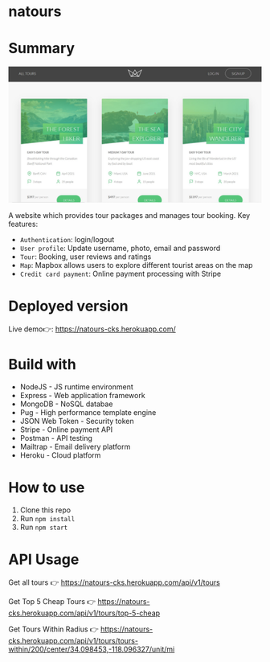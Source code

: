 # natours
# Summary
![Image of home](https://github.com/Chong1455/vue-portfolio/blob/master/src/assets/project2.jpg)

A website which provides tour packages and manages tour booking. Key features:
* `Authentication`: login/logout
* `User profile`: Update username, photo, email and password
* `Tour`: Booking, user reviews and ratings
* `Map`: Mapbox allows users to explore different tourist areas on the map
* `Credit card payment`: Online payment processing with Stripe

# Deployed version
Live demo👉: https://natours-cks.herokuapp.com/

# Build with
* NodeJS - JS runtime environment
* Express - Web application framework
* MongoDB - NoSQL databae
* Pug - High performance template engine
* JSON Web Token - Security token
* Stripe - Online payment API
* Postman - API testing
* Mailtrap - Email delivery platform
* Heroku - Cloud platform

# How to use
1. Clone this repo
2. Run `npm install`
3. Run `npm start`

# API Usage
Get all tours 👉 https://natours-cks.herokuapp.com/api/v1/tours

Get Top 5 Cheap Tours 👉 https://natours-cks.herokuapp.com/api/v1/tours/top-5-cheap

Get Tours Within Radius 👉 https://natours-cks.herokuapp.com/api/v1/tours/tours-within/200/center/34.098453,-118.096327/unit/mi
